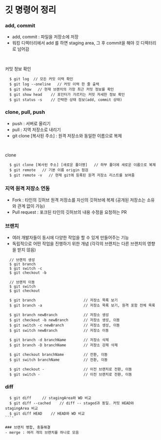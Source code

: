 # 깃 명령어 정리

### add, commit 
- add, commit : 파일을 저장소에 저장
- 워킹 디렉터리에서 add 를 하면 staging area, 그 후 commit을 해야 깃 디렉터리로 넘어감

<br>

커밋 정보 확인

``` 
  $ git log  // 모든 커밋 이력 확인
  $ git log --oneline   // 커밋 이력 한 줄 출력
  $ git show   // 현재 브랜치의 가장 최근 커밋 정보를 확인
  $ git show head    // 포인터가 가르키는 커밋 자세한 정보 확인
  $ git status -s    // 간략한 상태 정보(add, commit 상태)
 ```
 
 ### clone, pull, push
 - push : 서버로 올리기
 - pull : 지역 저장소로 내리기
 - git clone [복사된 주소] : 원격 저장소와 동일한 이름으로 복제

<br>

clone

```
  $ git clone [복사된 주소] [새로운 폴더명]   // 하부 폴더에 새로운 이름으로 복제
  $ git remote   // 기본 이름 origin 점검
  $ git remote -v   // 현재 git에 등록된 원격 저장소 리스트를 보여줌
```

### 지역 원격 저장소 연동
- Fork  : 타인의 깃허브 원격 저장소를 자신의 깃허브에 복제 (공개된 저장소는 소유와 관계 없이 가능)
- Pull request : 포크된 타인의 깃허브의 내용 수정을 요청하는 PR

### 브랜치
- 여러 개발자들이 동시에 다양한 작업을 할 수 있게 만들어주는 기능
- 독립적으로 어떤 작업을 진행하기 위한 개념 (각각의 브랜치는 다른 브랜치의 영향을 받지 않음)

```
  // 브랜치 생성
  $ git branch
  $ git switch -c
  $ git checkout -b

  // 브랜치 이동
  $ git switch
  $ git checkout
```

```
  $ git branch                      // 저장소 목록 보기
  $ git branch -a                   // 저장소 목록 보기, 원격 포함 전체 목록

  $ git branch newBranch            // 저장소 생성
  $ git checkout -b newBranch       // 저장소 생성, 이동
  $ git switch -c newBranch         // 저장소 생성, 이동
  $ git switch newBranch            // 저장소 이동

  $ git branch -d branchName        // 저장소 삭제
  $ git branch -D branchName        // 저장소 강제 삭제

  $ git checkout branchName         // 전환, 이동
  $ git switch branchName           // 전환, 이동

  $ git checkout -                  // 이전 브랜치로 전환, 이동
  $ git switch -                    // 이전 브랜치로 전환, 이동
```

### diff

```
  $ git diff     // stagingArea와 WD 비교
  $ git diff --cached    // diff -- staged과 동일. 커밋 HEAD와 stagingArea 비교
  $ git diff HEAD    // HEAD와 WD 비교
```'

### 브랜치 병합, 충돌해결
- merge : 여러 개의 브랜치를 하나로 모음
